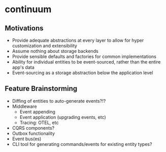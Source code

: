 # continuum

## Motivations

- Provide adequate abstractions at every layer to allow for hyper customization and extensibility
- Assume nothing about storage backends
- Provide sensible defaults and factories for common implementations
- Ability for individual entities to be event-sourced, rather than the entire app's data
- Event-sourcing as a storage abstraction below the application level

## Feature Brainstorming

- Diffing of entities to auto-generate events?!?
- Middleware
  - Event appending
  - Event application (upgrading events, etc)
  - Tracing: OTEL, etc
- CQRS components?
- Outbox functionality
- Event bus(es)
- CLI tool for generating commands/events for existing entity types?

